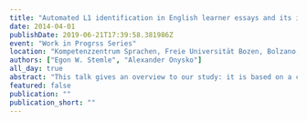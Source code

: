 ```yaml
---
title: "Automated L1 identification in English learner essays and its implications for language transfer"
date: 2014-04-01
publishDate: 2019-06-21T17:39:58.381986Z
event: "Work in Progrss Series"
location: "Kompetenzzentrum Sprachen, Freie Universität Bozen, Bolzano, IT"
authors: ["Egon W. Stemle", "Alexander Onysko"]
all_day: true
abstract: "This talk gives an overview to our study: it is based on a corpus of TOEFL English test essays written by learners of 11 different first language backgrounds. In our research we use automated machine learning techniques to automatically classify the learner texts according to the L1 of their authors. Furthermore, we take a closer look at some of the most informative features for the classifier regarding L1 German and L1 Italian speakers. Some of these features show a possible origin in processes of L1 transfer."
featured: false
publication: ""
publication_short: ""
---
```


